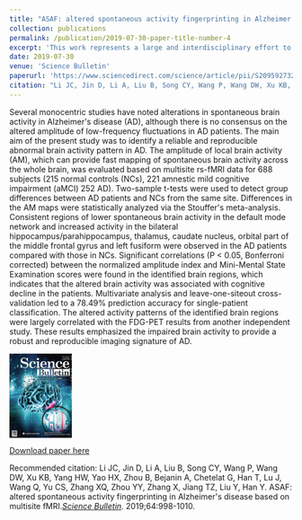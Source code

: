 ```yaml
---
title: "ASAF: altered spontaneous activity fingerprinting in Alzheimer's disease based on multisite fMRI"
collection: publications
permalink: /publication/2019-07-30-paper-title-number-4
excerpt: 'This work represents a large and interdisciplinary effort to develop and validate AD neuroimaging biomarkers. Utilizing large multisite neuroimaging datasets and radiomics profiles, the present study developed novel biomarkers that, to the best of our knowledge, are the first personalized, reproducible and scientifically interpretable biomarkers for AD. This systematic study highlights the presence of hippocampal textural abnormalities in AD and the possibility that textures can serve as neuroimaging biomarkers for AD for further clinical applications.'
date: 2019-07-30
venue: 'Science Bulletin'
paperurl: 'https://www.sciencedirect.com/science/article/pii/S2095927320302140'
citation: "Li JC, Jin D, Li A, Liu B, Song CY, Wang P, Wang DW, Xu KB, Yang HW, Yao HX, Zhou B, Bejanin A, Chetelat G, Han T, Lu J, Wang Q, Yu CS, Zhang XQ, Zhou YY, Zhang X, Jiang TZ, Liu Y, Han Y. ASAF: altered spontaneous activity fingerprinting in Alzheimer's disease based on multisite fMRI. Science Bulletin 2019;64:998-1010."
---
```

Several monocentric studies have noted alterations in spontaneous brain activity in Alzheimer's disease (AD), although there is no consensus on the altered amplitude of low-frequency fluctuations in AD patients. The main aim of the present study was to identify a reliable and reproducible abnormal brain activity pattern in AD. The amplitude of local brain activity (AM), which can provide fast mapping of spontaneous brain activity across the whole brain, was evaluated based on multisite rs-fMRI data for 688 subjects (215 normal controls (NCs), 221 amnestic mild cognitive impairment (aMCI) 252 AD). Two-sample t-tests were used to detect group differences between AD patients and NCs from the same site. Differences in the AM maps were statistically analyzed via the Stouffer's meta-analysis. Consistent regions of lower spontaneous brain activity in the default mode network and increased activity in the bilateral hippocampus/parahippocampus, thalamus, caudate nucleus, orbital part of the middle frontal gyrus and left fusiform were observed in the AD patients compared with those in NCs. Significant correlations (P < 0.05, Bonferroni corrected) between the normalized amplitude index and Mini-Mental State Examination scores were found in the identified brain regions, which indicates that the altered brain activity was associated with cognitive decline in the patients. Multivariate analysis and leave-one-siteout cross-validation led to a 78.49% prediction accuracy for single-patient classification. The altered activity patterns of the identified brain regions were largely correlated with the FDG-PET results from another independent study. These results emphasized the impaired brain activity to provide a robust and reproducible imaging signature of AD. 

<img src='/images/KunZhao_CSB_Cover.png' align="middle"><br/>

[Download paper here](http://yongliulab.github.io/files/Li-2019-ScienceBulletin.pdf)

Recommended citation: Li JC, Jin D, Li A, Liu B, Song CY, Wang P, Wang DW, Xu KB, Yang HW, Yao HX, Zhou B, Bejanin A, Chetelat G, Han T, Lu J, Wang Q, Yu CS, Zhang XQ, Zhou YY, Zhang X, Jiang TZ, Liu Y, Han Y. ASAF: altered spontaneous activity fingerprinting in Alzheimer's disease based on multisite fMRI.[<i>Science Bulletin</i>](https://www.sciencedirect.com/journal/science-bulletin). 2019;64:998-1010.
